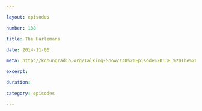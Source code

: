 ```yaml
---

layout: episodes

number: 138

title: The Harlemans

date: 2014-11-06

meta: http://kchungradio.org/Talking-Show/138%20Episode%20138_%20The%20Harlemans.mp3

excerpt:

duration:

category: episodes

---
```

